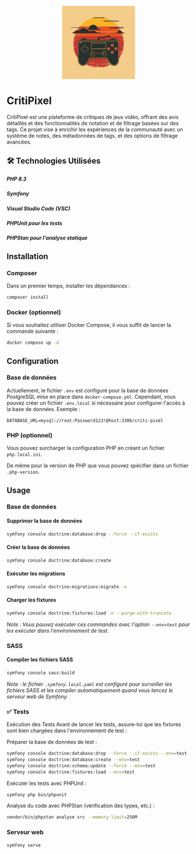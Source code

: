 <p align="center">
  <img src="assets/images/logo.png" alt="CritiPixel" width="200" />
</p>

# CritiPixel

CritiPixel est une plateforme de critiques de jeux vidéo, offrant des avis détaillés et des fonctionnalités de notation et de filtrage basées sur des tags. 
Ce projet vise à enrichir les expériences de la communauté avec un système de notes, des métadonnées de tags, et des options de filtrage avancées.


## 🛠️ Technologies Utilisées
##### PHP 8.3
##### Symfony
##### Visual Studio Code (VSC)
##### PHPUnit pour les tests
##### PHPStan pour l'analyse statique

## Installation

### Composer
Dans un premier temps, installer les dépendances :
```bash
composer install
```

### Docker (optionnel)
Si vous souhaitez utiliser Docker Compose, il vous suffit de lancer la commande suivante :
```bash
docker compose up -d
```

## Configuration

### Base de données
Actuellement, le fichier `.env` est configuré pour la base de données PostgreSQL mise en place dans `docker-compose.yml`.
Cependant, vous pouvez créer un fichier `.env.local` si nécessaire pour configurer l'accès à la base de données.
Exemple :
```dotenv
DATABASE_URL=mysql://root:Password123!@host:3306/criti-pixel
```

### PHP (optionnel)
Vous pouvez surcharger la configuration PHP en créant un fichier `php.local.ini`.

De même pour la version de PHP que vous pouvez spécifier dans un fichier `.php-version`.

## Usage

### Base de données

#### Supprimer la base de données
```bash
symfony console doctrine:database:drop --force --if-exists
```

#### Créer la base de données
```bash
symfony console doctrine:database:create
```

#### Exécuter les migrations
```bash
symfony console doctrine:migrations:migrate -n
```

#### Charger les fixtures
```bash
symfony console doctrine:fixtures:load -n --purge-with-truncate
```

*Note : Vous pouvez exécuter ces commandes avec l'option `--env=test` pour les exécuter dans l'environnement de test.*

### SASS

#### Compiler les fichiers SASS
```bash
symfony console sass:build
```
*Note : le fichier `.symfony.local.yaml` est configuré pour surveiller les fichiers SASS et les compiler automatiquement quand vous lancez le serveur web de Symfony.*

### ✅ Tests
Exécution des Tests
Avant de lancer les tests, assure-toi que les fixtures sont bien chargées dans l'environnement de test :

Préparer la base de données de test :

```bash
symfony console doctrine:database:drop --force --if-exists --env=test
symfony console doctrine:database:create --env=test
symfony console doctrine:schema:update --force --env=test
symfony console doctrine:fixtures:load --env=test
```

Exécuter les tests avec PHPUnit :

```bash
symfony php bin/phpunit
```

Analyse du code avec PHPStan (vérification des types, etc.) :

```bash
vendor/bin/phpstan analyse src --memory-limit=256M
```

### Serveur web
```bash
symfony serve
```

